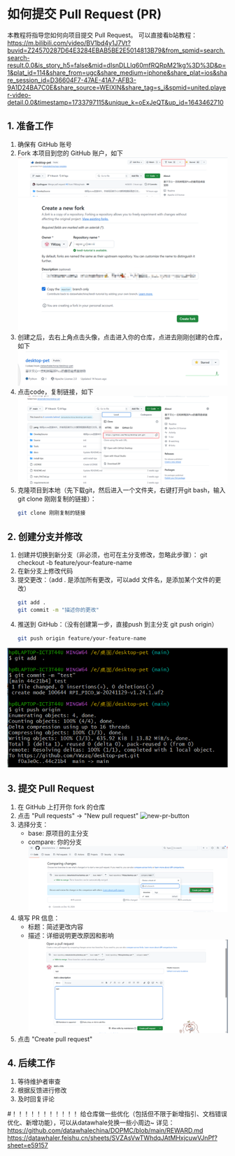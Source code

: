 # 如何提交 Pull Request (PR)

本教程将指导您如何向项目提交 Pull Request。
可以直接看b站教程：https://m.bilibili.com/video/BV1bd4y1J7Vt?buvid=Z24570287D64E3284EBAB5BE2E5014813B79&from_spmid=search.search-result.0.0&is_story_h5=false&mid=dIsnDLLlq60mfRQRpM21kg%3D%3D&p=1&plat_id=114&share_from=ugc&share_medium=iphone&share_plat=ios&share_session_id=D36604F7-47AE-41A7-AFB3-9A1D24BA7C0E&share_source=WEIXIN&share_tag=s_i&spmid=united.player-video-detail.0.0&timestamp=1733797115&unique_k=oExJeQT&up_id=1643462710
## 1. 准备工作

1. 确保有 GitHub 账号
2. Fork 本项目到您的 GitHub 账户，如下
   ![fork-button](./images/fork1.png)
   ![fork-button](./images/fork2.png)
3. 创建之后，去右上角点击头像，点击进入你的仓库，点进去刚刚创建的仓库，如下
   ![fork-button](./images/fork3.png)
3. 点击code，复制链接，如下
   ![fork-button](./images/fork4.png)
4. 克隆项目到本地（先下载git，然后进入一个文件夹，右键打开git bash，输入git clone 刚刚复制的链接）：
   ```bash
   git clone 刚刚复制的链接
   ```
## 2. 创建分支并修改

1. 创建并切换到新分支（非必须，也可在主分支修改，忽略此步骤）：
   git checkout -b feature/your-feature-name
2. 在新分支上修改代码
3. 提交更改：（add . 是添加所有更改，可以add 文件名，是添加某个文件的更改）
   ```bash
   git add .
   git commit -m "描述你的更改"
   ```
4. 推送到 GitHub：（没有创建第一步，直接push 到主分支 git push origin）
   ```bash
   git push origin feature/your-feature-name
   ```
![alt text](./images/anser.png)
## 3. 提交 Pull Request

1. 在 GitHub 上打开你 fork 的仓库
2. 点击 "Pull requests" → "New pull request"
   ![new-pr-button](./images/new-pr-button.png)
3. 选择分支：
   - base: 原项目的主分支
   - compare: 你的分支
   ![alt text](./images/select-branch.png)
4. 填写 PR 信息：
   - 标题：简述更改内容
   - 描述：详细说明更改原因和影响
   ![alt text](./images/create-pr.png)
5. 点击 "Create pull request"

## 4. 后续工作

1. 等待维护者审查
2. 根据反馈进行修改
3. 及时回复评论

#！！！！！！！！！！！
给仓库做一些优化（包括但不限于新增指引、文档错误优化、新增功能），可以从datawhale兑换一些小周边~
详见：https://github.com/datawhalechina/DOPMC/blob/main/REWARD.md
https://datawhaler.feishu.cn/sheets/SVZAsVwTWhdqJAtMHxjcuwVJnPf?sheet=e59157